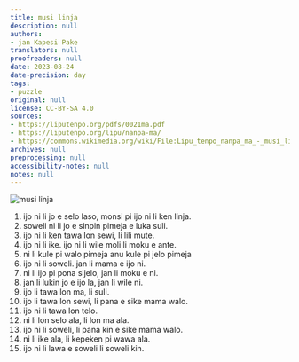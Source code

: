 ```yaml
---
title: musi linja
description: null
authors:
- jan Kapesi Pake
translators: null
proofreaders: null
date: 2023-08-24
date-precision: day
tags:
- puzzle
original: null
license: CC-BY-SA 4.0
sources:
- https://liputenpo.org/pdfs/0021ma.pdf
- https://liputenpo.org/lipu/nanpa-ma/
- https://commons.wikimedia.org/wiki/File:Lipu_tenpo_nanpa_ma_-_musi_linja.png
archives: null
preprocessing: null
accessibility-notes: null
notes: null
---
```


![musi linja](https://upload.wikimedia.org/wikipedia/commons/4/42/Lipu_tenpo_nanpa_ma_-_musi_linja.png)

1. ijo ni li jo e selo laso, monsi pi ijo ni li ken linja.
2. soweli ni li jo e sinpin pimeja e luka suli.
3. ijo ni li ken tawa lon sewi, li lili mute.
4. ijo ni li ike. ijo ni li wile moli li moku e ante.
5. ni li kule pi walo pimeja anu kule pi jelo pimeja
6. ijo ni li soweli. jan li mama e ijo ni.
7. ni li ijo pi pona sijelo, jan li moku e ni.
8. jan li lukin jo e ijo la, jan li wile ni.
9. ijo li tawa lon ma, li suli.
10. ijo li tawa lon sewi, li pana e sike mama walo.
11. ijo ni li tawa lon telo.
12. ni li lon selo ala, li lon ma ala.
13. ijo ni li soweli, li pana kin e sike mama walo.
14. ni li ike ala, li kepeken pi wawa ala.
15. ijo ni li lawa e soweli li soweli kin.